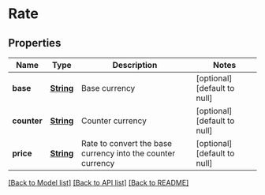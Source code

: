 # Rate
## Properties

Name | Type | Description | Notes
------------ | ------------- | ------------- | -------------
**base** | [**String**](string.md) | Base currency | [optional] [default to null]
**counter** | [**String**](string.md) | Counter currency | [optional] [default to null]
**price** | [**String**](string.md) | Rate to convert the base currency into the counter currency | [optional] [default to null]

[[Back to Model list]](../README.md#documentation-for-models) [[Back to API list]](../README.md#documentation-for-api-endpoints) [[Back to README]](../README.md)

